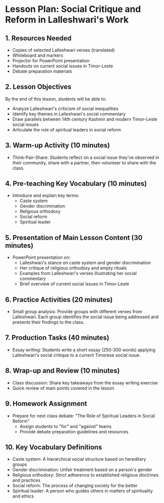 # Lesson Plan: Social Critique and Reform in Lalleshwari's Work

## 1. Resources Needed

- Copies of selected Lalleshwari verses (translated)
- Whiteboard and markers
- Projector for PowerPoint presentation
- Handouts on current social issues in Timor-Leste
- Debate preparation materials

## 2. Lesson Objectives

By the end of this lesson, students will be able to:
- Analyze Lalleshwari's criticism of social inequalities
- Identify key themes in Lalleshwari's social commentary
- Draw parallels between 14th century Kashmir and modern Timor-Leste social issues
- Articulate the role of spiritual leaders in social reform

## 3. Warm-up Activity (10 minutes)

- Think-Pair-Share: Students reflect on a social issue they've observed in their community, share with a partner, then volunteer to share with the class.

## 4. Pre-teaching Key Vocabulary (10 minutes)

- Introduce and explain key terms:
  - Caste system
  - Gender discrimination
  - Religious orthodoxy
  - Social reform
  - Spiritual leader

## 5. Presentation of Main Lesson Content (30 minutes)

- PowerPoint presentation on:
  - Lalleshwari's stance on caste system and gender discrimination
  - Her critique of religious orthodoxy and empty rituals
  - Examples from Lalleshwari's verses illustrating her social commentary
  - Brief overview of current social issues in Timor-Leste

## 6. Practice Activities (20 minutes)

- Small group analysis: Provide groups with different verses from Lalleshwari. Each group identifies the social issue being addressed and presents their findings to the class.

## 7. Production Tasks (40 minutes)

- Essay writing: Students write a short essay (250-300 words) applying Lalleshwari's social critique to a current Timorese social issue.

## 8. Wrap-up and Review (10 minutes)

- Class discussion: Share key takeaways from the essay writing exercise
- Quick review of main points covered in the lesson

## 9. Homework Assignment

- Prepare for next class debate: "The Role of Spiritual Leaders in Social Reform"
  - Assign students to "for" and "against" teams
  - Provide debate preparation guidelines and resources

## 10. Key Vocabulary Definitions

- Caste system: A hierarchical social structure based on hereditary groups
- Gender discrimination: Unfair treatment based on a person's gender
- Religious orthodoxy: Strict adherence to established religious doctrines and practices
- Social reform: The process of changing society for the better
- Spiritual leader: A person who guides others in matters of spirituality and ethics